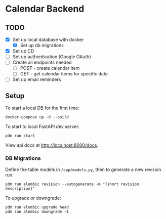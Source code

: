# Calendar Backend

## TODO

- [x] Set up local database with docker
  - [x] Set up db migrations
- [x] Set up CD
- [ ] Set up authentication (Google OAuth)
- [ ] Create all endpoints needed
  - [ ] POST - create calendar item
  - [ ] GET - get calendar items for specific date
- [ ] Set up email reminders

## Setup

To start a local DB for the first time:
```
docker-compose up -d --build
```

To start to local FastAPI dev server:
```
pdm run start
```

View api docs at [http://localhost:8000/docs](http://localhost:8000/docs).

### DB Migrations

Define the table models in `/app/models.py`, then to generate a new revision run:
```
pdm run alembic revision --autogenerate -m "{short revision description}"
```

To upgrade or downgrade:
```
pdm run alembic upgrade head
pdm run alembic downgrade -1
```

